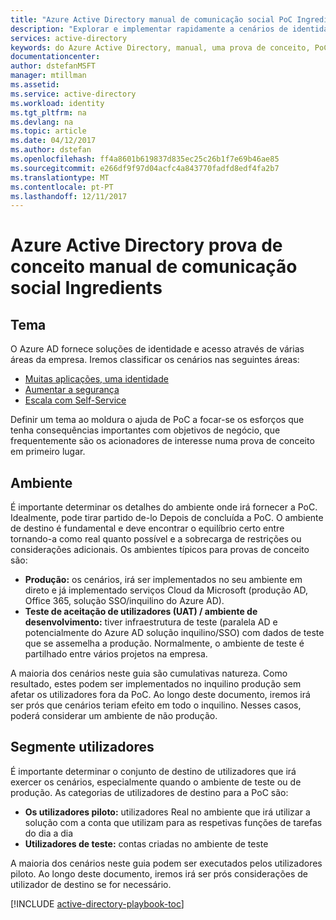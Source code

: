 ```yaml
---
title: "Azure Active Directory manual de comunicação social PoC Ingredients | Microsoft Docs"
description: "Explorar e implementar rapidamente a cenários de identidade e gestão de acesso"
services: active-directory
keywords: do Azure Active Directory, manual, uma prova de conceito, PoC
documentationcenter: 
author: dstefanMSFT
manager: mtillman
ms.assetid: 
ms.service: active-directory
ms.workload: identity
ms.tgt_pltfrm: na
ms.devlang: na
ms.topic: article
ms.date: 04/12/2017
ms.author: dstefan
ms.openlocfilehash: ff4a8601b619837d835ec25c26b1f7e69b46ae85
ms.sourcegitcommit: e266df9f97d04acfc4a843770fadfd8edf4fa2b7
ms.translationtype: MT
ms.contentlocale: pt-PT
ms.lasthandoff: 12/11/2017
---
```

# <a name="azure-active-directory-proof-of-concept-playbook-ingredients"></a>Azure Active Directory prova de conceito manual de comunicação social Ingredients 

## <a name="theme"></a>Tema
O Azure AD fornece soluções de identidade e acesso através de várias áreas da empresa. Iremos classificar os cenários nas seguintes áreas: 

* [Muitas aplicações, uma identidade](active-directory-playbook-implementation.md#theme---lots-of-apps-one-identity) 
* [Aumentar a segurança](active-directory-playbook-implementation.md#theme---increase-your-security) 
* [Escala com Self-Service](active-directory-playbook-implementation.md#theme---scale-with-self-service) 

Definir um tema ao moldura o ajuda de PoC a focar-se os esforços que tenha consequências importantes com objetivos de negócio, que frequentemente são os acionadores de interesse numa prova de conceito em primeiro lugar. 

## <a name="environment"></a>Ambiente

É importante determinar os detalhes do ambiente onde irá fornecer a PoC. Idealmente, pode tirar partido de-lo Depois de concluída a PoC. O ambiente de destino é fundamental e deve encontrar o equilíbrio certo entre tornando-a como real quanto possível e a sobrecarga de restrições ou considerações adicionais. Os ambientes típicos para provas de conceito são:
* **Produção:** os cenários, irá ser implementados no seu ambiente em direto e já implementado serviços Cloud da Microsoft (produção AD, Office 365, solução SSO/inquilino do Azure AD). 
* **Teste de aceitação de utilizadores (UAT) / ambiente de desenvolvimento:** tiver infraestrutura de teste (paralela AD e potencialmente do Azure AD solução inquilino/SSO) com dados de teste que se assemelha a produção. Normalmente, o ambiente de teste é partilhado entre vários projetos na empresa.

A maioria dos cenários neste guia são cumulativas natureza. Como resultado, estes podem ser implementados no inquilino produção sem afetar os utilizadores fora da PoC. Ao longo deste documento, iremos irá ser prós que cenários teriam efeito em todo o inquilino. Nesses casos, poderá considerar um ambiente de não produção. 


## <a name="target-users"></a>Segmente utilizadores

É importante determinar o conjunto de destino de utilizadores que irá exercer os cenários, especialmente quando o ambiente de teste ou de produção. As categorias de utilizadores de destino para a PoC são:
* **Os utilizadores piloto:** utilizadores Real no ambiente que irá utilizar a solução com a conta que utilizam para as respetivas funções de tarefas do dia a dia
* **Utilizadores de teste:** contas criadas no ambiente de teste 

A maioria dos cenários neste guia podem ser executados pelos utilizadores piloto. Ao longo deste documento, iremos irá ser prós considerações de utilizador de destino se for necessário.


[!INCLUDE [active-directory-playbook-toc](../../includes/active-directory-playbook-steps.md)]